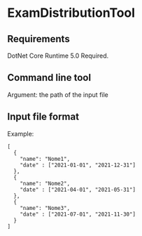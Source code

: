 # ExamDistributionTool

## Requirements
DotNet Core Runtime 5.0 Required.

## Command line tool

Argument: the path of the input file

## Input file format

Example:

```
[
  {
    "name": "Nome1",
    "date" : ["2021-01-01", "2021-12-31"]
  },
  {
    "name": "Nome2",
    "date" : ["2021-04-01", "2021-05-31"]
  },
  {
    "name": "Nome3",
    "date" : ["2021-07-01", "2021-11-30"]
  }
]
```
